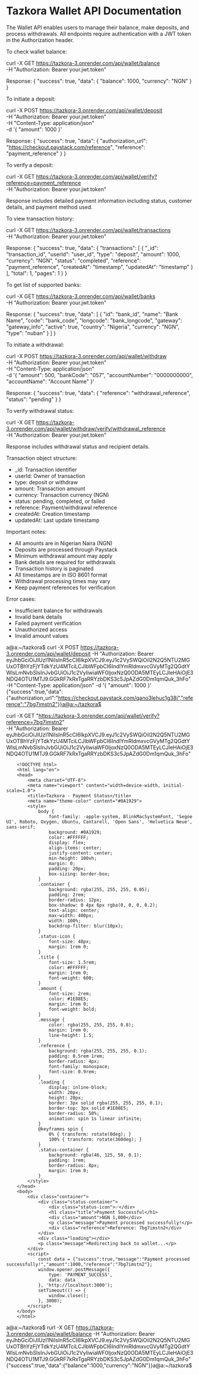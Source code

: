 # Tazkora Wallet API Documentation

The Wallet API enables users to manage their balance, make deposits, and process withdrawals. All endpoints require authentication with a JWT token in the Authorization header.

To check wallet balance:

curl -X GET https://tazkora-3.onrender.com/api/wallet/balance \
-H "Authorization: Bearer your.jwt.token"

Response:
{
    "success": true,
    "data": {
        "balance": 1000,
        "currency": "NGN"
    }
}

To initiate a deposit:

curl -X POST https://tazkora-3.onrender.com/api/wallet/deposit \
-H "Authorization: Bearer your.jwt.token" \
-H "Content-Type: application/json" \
-d '{
    "amount": 1000
}'

Response:
{
    "success": true,
    "data": {
        "authorization_url": "https://checkout.paystack.com/reference",
        "reference": "payment_reference"
    }
}

To verify a deposit:

curl -X GET https://tazkora-3.onrender.com/api/wallet/verify?reference=payment_reference \
-H "Authorization: Bearer your.jwt.token"

Response includes detailed payment information including status, customer details, and payment method used.

To view transaction history:

curl -X GET https://tazkora-3.onrender.com/api/wallet/transactions \
-H "Authorization: Bearer your.jwt.token"

Response:
{
    "success": true,
    "data": {
        "transactions": [
            {
                "_id": "transaction_id",
                "userId": "user_id",
                "type": "deposit",
                "amount": 1000,
                "currency": "NGN",
                "status": "completed",
                "reference": "payment_reference",
                "createdAt": "timestamp",
                "updatedAt": "timestamp"
            }
        ],
        "total": 1,
        "pages": 1
    }
}

To get list of supported banks:

curl -X GET https://tazkora-3.onrender.com/api/wallet/banks \
-H "Authorization: Bearer your.jwt.token"

Response:
{
    "success": true,
    "data": [
        {
            "id": "bank_id",
            "name": "Bank Name",
            "code": "bank_code",
            "longcode": "bank_longcode",
            "gateway": "gateway_info",
            "active": true,
            "country": "Nigeria",
            "currency": "NGN",
            "type": "nuban"
        }
    ]
}

To initiate a withdrawal:

curl -X POST https://tazkora-3.onrender.com/api/wallet/withdraw \
-H "Authorization: Bearer your.jwt.token" \
-H "Content-Type: application/json" \
-d '{
    "amount": 500,
    "bankCode": "057",
    "accountNumber": "0000000000",
    "accountName": "Account Name"
}'

Response:
{
    "success": true,
    "data": {
        "reference": "withdrawal_reference",
        "status": "pending"
    }
}

To verify withdrawal status:

curl -X GET https://tazkora-3.onrender.com/api/wallet/withdraw/verify/withdrawal_reference \
-H "Authorization: Bearer your.jwt.token"

Response includes withdrawal status and recipient details.

Transaction object structure:
- _id: Transaction identifier
- userId: Owner of transaction
- type: deposit or withdraw
- amount: Transaction amount
- currency: Transaction currency (NGN)
- status: pending, completed, or failed
- reference: Payment/withdrawal reference
- createdAt: Creation timestamp
- updatedAt: Last update timestamp

Important notes:
- All amounts are in Nigerian Naira (NGN)
- Deposits are processed through Paystack
- Minimum withdrawal amount may apply
- Bank details are required for withdrawals
- Transaction history is paginated
- All timestamps are in ISO 8601 format
- Withdrawal processing times may vary
- Keep payment references for verification

Error cases:
- Insufficient balance for withdrawals
- Invalid bank details
- Failed payment verification
- Unauthorized access
- Invalid amount values 



























a@a:~/tazkora$ curl -X POST https://tazkora-3.onrender.com/api/wallet/deposit -H "Authorization: Bearer eyJhbGciOiJIUzI1NiIsInR5cCI6IkpXVCJ9.eyJ1c2VySWQiOiI2N2Q5NTU2MGUxOTBhYzFjYTdkYzU4MTciLCJlbWFpbCI6IndlYmRldmxvcGVyMTg2QGdtYWlsLmNvbSIsInJvbGUiOiJ1c2VyIiwiaWF0IjoxNzQ0ODA5MTEyLCJleHAiOjE3NDQ4OTU1MTJ9.GGkRF7kRxTgaRRYzbDKS3c5JpAZdG0Dm1qmQuk_3hFo" -H "Content-Type: application/json" -d '{
    "amount": 1000
}'
{"success":true,"data":{"authorization_url":"https://checkout.paystack.com/qano3lehuc1g38j","reference":"7bg7imstn2"}}a@a:~/tazkora$ 

curl -X GET "https://tazkora-3.onrender.com/api/wallet/verify?reference=7bg7imstn2" \
-H "Authorization: Bearer eyJhbGciOiJIUzI1NiIsInR5cCI6IkpXVCJ9.eyJ1c2VySWQiOiI2N2Q5NTU2MGUxOTBhYzFjYTdkYzU4MTciLCJlbWFpbCI6IndlYmRldmxvcGVyMTg2QGdtYWlsLmNvbSIsInJvbGUiOiJ1c2VyIiwiaWF0IjoxNzQ0ODA5MTEyLCJleHAiOjE3NDQ4OTU1MTJ9.GGkRF7kRxTgaRRYzbDKS3c5JpAZdG0Dm1qmQuk_3hFo"

        <!DOCTYPE html>
        <html lang="en">
        <head>
            <meta charset="UTF-8">
            <meta name="viewport" content="width=device-width, initial-scale=1.0">
            <title>Tazkora - Payment Status</title>
            <meta name="theme-color" content="#0A1929">
            <style>
                body {
                    font-family: -apple-system, BlinkMacSystemFont, 'Segoe UI', Roboto, Oxygen, Ubuntu, Cantarell, 'Open Sans', 'Helvetica Neue', sans-serif;
                    background: #0A1929;
                    color: #FFFFFF;
                    display: flex;
                    align-items: center;
                    justify-content: center;
                    min-height: 100vh;
                    margin: 0;
                    padding: 20px;
                    box-sizing: border-box;
                }
                .container {
                    background: rgba(255, 255, 255, 0.05);
                    padding: 2rem;
                    border-radius: 12px;
                    box-shadow: 0 4px 6px rgba(0, 0, 0, 0.2);
                    text-align: center;
                    max-width: 400px;
                    width: 100%;
                    backdrop-filter: blur(10px);
                }
                .status-icon {
                    font-size: 48px;
                    margin: 1rem 0;
                }
                .title {
                    font-size: 1.5rem;
                    color: #FFFFFF;
                    margin: 1rem 0;
                    font-weight: 600;
                }
                .amount {
                    font-size: 2rem;
                    color: #1E88E5;
                    margin: 1rem 0;
                    font-weight: bold;
                }
                .message {
                    color: rgba(255, 255, 255, 0.8);
                    margin: 1rem 0;
                    line-height: 1.5;
                }
                .reference {
                    background: rgba(255, 255, 255, 0.1);
                    padding: 0.5rem 1rem;
                    border-radius: 4px;
                    font-family: monospace;
                    font-size: 0.9rem;
                }
                .loading {
                    display: inline-block;
                    width: 20px;
                    height: 20px;
                    border: 3px solid rgba(255, 255, 255, 0.1);
                    border-top: 3px solid #1E88E5;
                    border-radius: 50%;
                    animation: spin 1s linear infinite;
                }
                @keyframes spin {
                    0% { transform: rotate(0deg); }
                    100% { transform: rotate(360deg); }
                }
                .status-container {
                    background: rgba(46, 125, 50, 0.1);
                    padding: 1rem;
                    border-radius: 8px;
                    margin: 1rem 0;
                }
            </style>
        </head>
        <body>
            <div class="container">
                <div class="status-container">
                    <div class="status-icon">✅</div>
                    <h1 class="title">Payment Successful</h1>
                    <div class="amount">NGN 1,000</div>
                    <p class="message">Payment processed successfully!</p>
                    <div class="reference">Reference: 7bg7imstn2</div>
                </div>
                <div class="loading"></div>
                <p class="message">Redirecting back to wallet...</p>
            </div>
            <script>
                const data = {"success":true,"message":"Payment processed successfully!","amount":1000,"reference":"7bg7imstn2"};
                window.opener.postMessage({
                    type: 'PAYMENT_SUCCESS',
                    data: data
                }, 'http://localhost:3000');
                setTimeout(() => {
                    window.close();
                }, 3000);
            </script>
        </body>
        </html>
a@a:~/tazkora$ rurl -X GET https://tazkora-3.onrender.com/api/wallet/balance -H "Authorization: Bearer eyJhbGciOiJIUzI1NiIsInR5cCI6IkpXVCJ9.eyJ1c2VySWQiOiI2N2Q5NTU2MGUxOTBhYzFjYTdkYzU4MTciLCJlbWFpbCI6IndlYmRldmxvcGVyMTg2QGdtYWlsLmNvbSIsInJvbGUiOiJ1c2VyIiwiaWF0IjoxNzQ0ODA5MTEyLCJleHAiOjE3NDQ4OTU1MTJ9.GGkRF7kRxTgaRRYzbDKS3c5JpAZdG0Dm1qmQuk_3hFo"
{"success":true,"data":{"balance":1000,"currency":"NGN"}}a@a:~/tazkora$ 